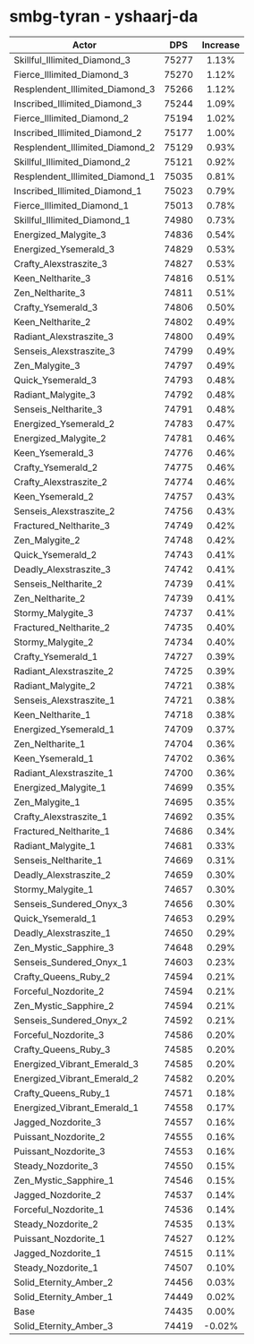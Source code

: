 # smbg-tyran - yshaarj-da
| Actor | DPS | Increase |
|---|:---:|:---:|
|Skillful_Illimited_Diamond_3|75277|1.13%|
|Fierce_Illimited_Diamond_3|75270|1.12%|
|Resplendent_Illimited_Diamond_3|75266|1.12%|
|Inscribed_Illimited_Diamond_3|75244|1.09%|
|Fierce_Illimited_Diamond_2|75194|1.02%|
|Inscribed_Illimited_Diamond_2|75177|1.00%|
|Resplendent_Illimited_Diamond_2|75129|0.93%|
|Skillful_Illimited_Diamond_2|75121|0.92%|
|Resplendent_Illimited_Diamond_1|75035|0.81%|
|Inscribed_Illimited_Diamond_1|75023|0.79%|
|Fierce_Illimited_Diamond_1|75013|0.78%|
|Skillful_Illimited_Diamond_1|74980|0.73%|
|Energized_Malygite_3|74836|0.54%|
|Energized_Ysemerald_3|74829|0.53%|
|Crafty_Alexstraszite_3|74827|0.53%|
|Keen_Neltharite_3|74816|0.51%|
|Zen_Neltharite_3|74811|0.51%|
|Crafty_Ysemerald_3|74806|0.50%|
|Keen_Neltharite_2|74802|0.49%|
|Radiant_Alexstraszite_3|74800|0.49%|
|Senseis_Alexstraszite_3|74799|0.49%|
|Zen_Malygite_3|74797|0.49%|
|Quick_Ysemerald_3|74793|0.48%|
|Radiant_Malygite_3|74792|0.48%|
|Senseis_Neltharite_3|74791|0.48%|
|Energized_Ysemerald_2|74783|0.47%|
|Energized_Malygite_2|74781|0.46%|
|Keen_Ysemerald_3|74776|0.46%|
|Crafty_Ysemerald_2|74775|0.46%|
|Crafty_Alexstraszite_2|74774|0.46%|
|Keen_Ysemerald_2|74757|0.43%|
|Senseis_Alexstraszite_2|74756|0.43%|
|Fractured_Neltharite_3|74749|0.42%|
|Zen_Malygite_2|74748|0.42%|
|Quick_Ysemerald_2|74743|0.41%|
|Deadly_Alexstraszite_3|74742|0.41%|
|Senseis_Neltharite_2|74739|0.41%|
|Zen_Neltharite_2|74739|0.41%|
|Stormy_Malygite_3|74737|0.41%|
|Fractured_Neltharite_2|74735|0.40%|
|Stormy_Malygite_2|74734|0.40%|
|Crafty_Ysemerald_1|74727|0.39%|
|Radiant_Alexstraszite_2|74725|0.39%|
|Radiant_Malygite_2|74721|0.38%|
|Senseis_Alexstraszite_1|74721|0.38%|
|Keen_Neltharite_1|74718|0.38%|
|Energized_Ysemerald_1|74709|0.37%|
|Zen_Neltharite_1|74704|0.36%|
|Keen_Ysemerald_1|74702|0.36%|
|Radiant_Alexstraszite_1|74700|0.36%|
|Energized_Malygite_1|74699|0.35%|
|Zen_Malygite_1|74695|0.35%|
|Crafty_Alexstraszite_1|74692|0.35%|
|Fractured_Neltharite_1|74686|0.34%|
|Radiant_Malygite_1|74681|0.33%|
|Senseis_Neltharite_1|74669|0.31%|
|Deadly_Alexstraszite_2|74659|0.30%|
|Stormy_Malygite_1|74657|0.30%|
|Senseis_Sundered_Onyx_3|74656|0.30%|
|Quick_Ysemerald_1|74653|0.29%|
|Deadly_Alexstraszite_1|74650|0.29%|
|Zen_Mystic_Sapphire_3|74648|0.29%|
|Senseis_Sundered_Onyx_1|74603|0.23%|
|Crafty_Queens_Ruby_2|74594|0.21%|
|Forceful_Nozdorite_2|74594|0.21%|
|Zen_Mystic_Sapphire_2|74594|0.21%|
|Senseis_Sundered_Onyx_2|74592|0.21%|
|Forceful_Nozdorite_3|74586|0.20%|
|Crafty_Queens_Ruby_3|74585|0.20%|
|Energized_Vibrant_Emerald_3|74585|0.20%|
|Energized_Vibrant_Emerald_2|74582|0.20%|
|Crafty_Queens_Ruby_1|74571|0.18%|
|Energized_Vibrant_Emerald_1|74558|0.17%|
|Jagged_Nozdorite_3|74557|0.16%|
|Puissant_Nozdorite_2|74555|0.16%|
|Puissant_Nozdorite_3|74553|0.16%|
|Steady_Nozdorite_3|74550|0.15%|
|Zen_Mystic_Sapphire_1|74546|0.15%|
|Jagged_Nozdorite_2|74537|0.14%|
|Forceful_Nozdorite_1|74536|0.14%|
|Steady_Nozdorite_2|74535|0.13%|
|Puissant_Nozdorite_1|74527|0.12%|
|Jagged_Nozdorite_1|74515|0.11%|
|Steady_Nozdorite_1|74507|0.10%|
|Solid_Eternity_Amber_2|74456|0.03%|
|Solid_Eternity_Amber_1|74449|0.02%|
|Base|74435|0.00%|
|Solid_Eternity_Amber_3|74419|-0.02%|
